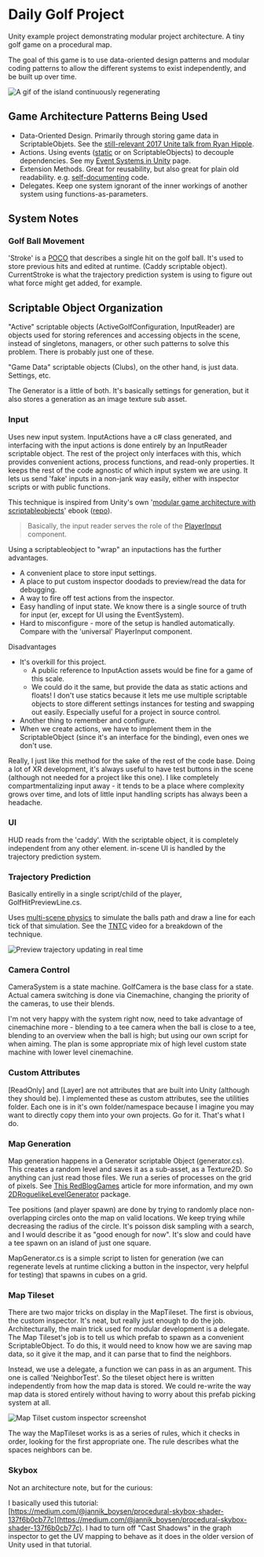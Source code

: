 # Daily Golf Project
Unity example project demonstrating modular project architecture. A tiny golf game on a procedural map.

The goal of this game is to use data-oriented design patterns and modular coding patterns to allow the different systems to exist independently, and be built up over time.

![A gif of the island continuously regenerating](Documentation/island_gen_1.gif)

## Game Architecture Patterns Being Used
- Data-Oriented Design. Primarily through storing game data in ScriptableObjets. See the [still-relevant 2017 Unite talk from Ryan Hipple](https://www.youtube.com/watch?v=raQ3iHhE_Kk).
- Actions. Using events ([static](https://guidebook.hdyar.com/docs/programming/advanced/static-objects-and-unity/) or on ScriptableObjects) to decouple dependencies. See my [Event Systems in Unity](https://guidebook.hdyar.com/docs/programming/architecture/event-systems/) page.
- Extension Methods. Great for reusability, but also great for plain old readability. e.g. [self-documenting](https://en.wikipedia.org/wiki/Self-documenting_code) code.
- Delegates. Keep one system ignorant of the inner workings of another system using functions-as-parameters.

## System Notes
### Golf Ball Movement
'Stroke' is a [POCO](https://en.wikipedia.org/wiki/Plain_old_CLR_object) that describes a single hit on the golf ball. It's used to store previous hits and edited at runtime. (Caddy scriptable object). CurrentStroke is what the trajectory prediction system is using to figure out what force might get added, for example.

## Scriptable Object Organization
"Active" scriptable objects (ActiveGolfConfiguration, InputReader) are objects used for storing references and accessing objects in the scene, instead of singletons, managers, or other such patterns to solve this problem. There is probably just one of these.

"Game Data" scriptable objects (Clubs), on the other hand, is just data. Settings, etc.

The Generator is a little of both. It's basically settings for generation, but it also stores a generation as an image texture sub asset.

### Input
Uses new input system. InputActions have a c# class generated, and interfacing with the input actions is done entirely by an InputReader scriptable object. The rest of the project only interfaces with this, which provides convenient actions, process functions, and read-only properties. It keeps the rest of the code agnostic of which input system we are using. It lets us send 'fake' inputs in a non-jank way easily, either with inspector scripts or with public functions. 

This technique is inspired from Unity's own '[modular game architecture with scriptableobjects](https://resources.unity.com/games/create-modular-game-architecture-with-scriptable-objects-ebook?ungated=true)' ebook ([repo](https://github.com/UnityTechnologies/PaddleGameSO)).

> Basically, the input reader serves the role of the [PlayerInput](https://docs.unity3d.com/Packages/com.unity.inputsystem@1.8/manual/PlayerInput.html) component.

Using a scriptableobject to "wrap" an inputactions has the further advantages.
- A convenient place to store input settings.
- A place to put custom inspector doodads to preview/read the data for debugging.
- A way to fire off test actions from the inspector.
- Easy handling of input state. We know there is a single source of truth for input (er, except for UI using the EventSystem).
- Hard to misconfigure - more of the setup is handled automatically. Compare with the 'universal' PlayerInput component.

Disadvantages
- It's overkill for this project.
  - A public reference to InputAction assets would be fine for a game of this scale.
  - We could do it the same, but provide the data as static actions and floats! I don't use statics because it lets me use multiple scriptable objects to store different settings instances for testing and swapping out easily. Especially useful for a project in source control.
- Another thing to remember and configure.
- When we create actions, we have to implement them in the ScriptableObject (since it's an interface for the binding), even ones we don't use.

Really, I just like this method for the sake of the rest of the code base. Doing a lot of XR development, it's always useful to have test buttons in the scene (although not needed for a project like this one). I like completely compartmentalizing input away - it tends to be a place where complexity grows over time, and lots of little input handling scripts has always been a headache.

### UI
HUD reads from the 'caddy'. With the scriptable object, it is completely independent from any other element.
in-scene UI is handled by the trajectory prediction system.

### Trajectory Prediction
Basically entirelly in a single script/child of the player, GolfHitPreviewLine.cs.

Uses [multi-scene physics](https://docs.unity3d.com/Manual/physics-multi-scene.html) to simulate the balls path and draw a line for each tick of that simulation. See the [TNTC](https://www.youtube.com/watch?v=4VUmhuhkELk) video for a breakdown of the technique.

![Preview trajectory updating in real time](/Documentation/preview.gif)

### Camera Control
CameraSystem is a state machine. GolfCamera is the base class for a state. Actual camera switching is done via Cinemachine, changing the priority of the cameras, to use their blends.

I'm not very happy with the system right now, need to take advantage of cinemachine more - blending to a tee camera when the ball is close to a tee, blending to an overview when the ball is high; but using our own script for when aiming. The plan is some appropriate mix of high level custom state machine with lower level cinemachine.

### Custom Attributes
[ReadOnly] and [Layer] are not attributes that are built into Unity (although they should be).
I implemented these as custom attributes, see the utilities folder. Each one is in it's own folder/namespace because I imagine you may want to directly copy them into your own projects. Go for it. That's what I do.

### Map Generation
Map generation happens in a Generator scriptable Object (generator.cs). This creates a random level and saves it as a sub-asset, as a Texture2D. So anything can just read those files. We run a series of processes on the grid of pixels. See [This RedBlogGames](https://www.redblobgames.com/maps/terrain-from-noise/#islands) article for more information, and my own [2DRoguelikeLevelGenerator](https://github.com/hunterdyar/2DRougelikeLevelGenerator/) package.

Tee positions (and player spawn) are done by trying to randomly place non-overlapping circles onto the map on valid locations. We keep trying while decreasing the radius of the circle. It's poisson disk sampling with a search, and I would describe it as "good enough for now". It's slow and could have a tee spawn on an island of just one square.

MapGenerator.cs is a simple script to listen for generation (we can regenerate levels at runtime clicking a button in the inspector, very helpful for testing) that spawns in cubes on a grid.

### Map Tileset

There are two major tricks on display in the MapTileset. The first is obvious, the custom inspector. It's neat, but really just enough to do the job. Architecturally, the main trick used for modular development is a delegate. The Map Tileset's job is to tell us which prefab to spawn as a convenient ScriptableObject. To do this, it would need to know how we are saving map data, so it give it the map, and it can parse that to find the neighbors. 

Instead, we use a delegate, a function we can pass in as an argument. This one is called 'NeighborTest'. So the tileset object here is written independently from how the map data is stored. We could re-write the way map data is stored entirely without having to worry about this prefab picking system at all. 

![Map Tilset custom inspector screenshot](/Documentation/map_tileset.png)

The way the MapTileset works is as a series of rules, which it checks in order, looking for the first appropriate one. The rule describes what the spaces neighbors can be.

### Skybox
Not an architecture note, but for the curious:

I basically used this tutorial: [https://medium.com/@jannik_boysen/procedural-skybox-shader-137f6b0cb77c](https://medium.com/@jannik_boysen/procedural-skybox-shader-137f6b0cb77c). I had to turn off "Cast Shadows" in the graph inspector to get the UV mapping to behave as it does in the older version of Unity used in that tutorial.

